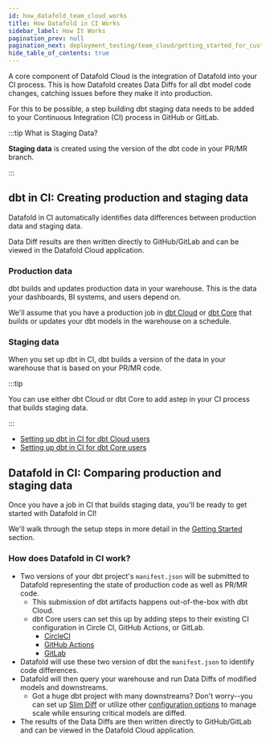 ```yaml
---
id: how_datafold_team_cloud_works
title: How Datafold in CI Works
sidebar_label: How It Works
pagination_prev: null
pagination_next: deployment_testing/team_cloud/getting_started_for_customers
hide_table_of_contents: true
---
```


A core component of Datafold Cloud is the integration of Datafold into your CI process. This is how Datafold creates Data Diffs for all dbt model code changes, catching issues before they make it into production.

For this to be possible, a step building dbt staging data needs to be added to your Continuous Integration (CI) process in GitHub or GitLab.

:::tip What is Staging Data?

**Staging data** is created using the version of the dbt code in your PR/MR branch.

:::

## dbt in CI: Creating production and staging data 

Datafold in CI automatically identifies data differences between production data and staging data. 

Data Diff results are then written directly to GitHub/GitLab and can be viewed in the Datafold Cloud application.

### Production data
dbt builds and updates production data in your warehouse. This is the data your dashboards, BI systems, and users depend on.

We'll assume that you have a production job in [dbt Cloud](https://docs.getdbt.com/docs/deploy/dbt-cloud-job) or [dbt Core](https://docs.getdbt.com/docs/deploy/deployment-tools) that builds or updates your dbt models in the warehouse on a schedule.

### Staging data
When you set up dbt in CI, dbt builds a version of the data in your warehouse that is based on your PR/MR code.

:::tip

You can use either dbt Cloud or dbt Core to add astep in your CI process that builds staging data.

:::

- [Setting up dbt in CI for dbt Cloud users](https://www.datafold.com/blog/slim-ci-the-cost-effective-solution-for-successful-deployments-in-dbt-cloud)
- [Setting up dbt in CI for dbt Core users](https://www.datafold.com/blog/accelerating-dbt-core-ci-cd-with-github-actions-a-step-by-step-guide)

## Datafold in CI: Comparing production and staging data 

Once you have a job in CI that builds staging data, you'll be ready to get started with Datafold in CI!

We'll walk through the setup steps in more detail in the [Getting Started](/deployment_testing/team_cloud/getting_started_for_customers.md) section. 

### How does Datafold in CI work?

- Two versions of your dbt project's `manifest.json` will be submitted to Datafold representing the state of production code as well as PR/MR code.
  - This submission of dbt artifacts happens out-of-the-box with dbt Cloud.
  - dbt Core users can set this up by adding steps to their existing CI configuration in Circle CI, GitHub Actions, or GitLab.
    - [CircleCI](/guides/ci/circleci)
    - [GitHub Actions](/guides/ci/github_actions.md)
    - [GitLab](/guides/ci/gitlab_ci)
- Datafold will use these two version of dbt the `manifest.json` to identify code differences.
- Datafold will then query your warehouse and run Data Diffs of modified models and downstreams.
  - Got a huge dbt project with many downstreams? Don't worry--you can set up [Slim Diff](/guides/slim_diff.md) or utilize other [configuration options](/guides/dbt_advanced_configs.md) to manage scale while ensuring critical models are diffed.
- The results of the Data Diffs are then written directly to GitHub/GitLab and can be viewed in the Datafold Cloud application.